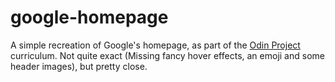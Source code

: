 # google-homepage
A simple recreation of Google's homepage, as part of the [Odin Project](https://www.theodinproject.com/courses/foundations/lessons/html-css) curriculum.
Not quite exact (Missing fancy hover effects, an emoji and some header images), but pretty close.
